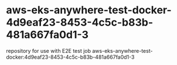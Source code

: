 # aws-eks-anywhere-test-docker-4d9eaf23-8453-4c5c-b83b-481a667fa0d1-3
repository for use with E2E test job aws-eks-anywhere-test-docker:4d9eaf23-8453-4c5c-b83b-481a667fa0d1-3
